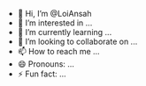 - 👋 Hi, I’m @LoiAnsah
- 👀 I’m interested in ...
- 🌱 I’m currently learning ...
- 💞️ I’m looking to collaborate on ...
- 📫 How to reach me ...
- 😄 Pronouns: ...
- ⚡ Fun fact: ...

<!---
LoiAnsah/LoiAnsah is a ✨ special ✨ repository because its `README.md` (this file) appears on your GitHub profile.
You can click the Preview link to take a look at your changes.
--->
